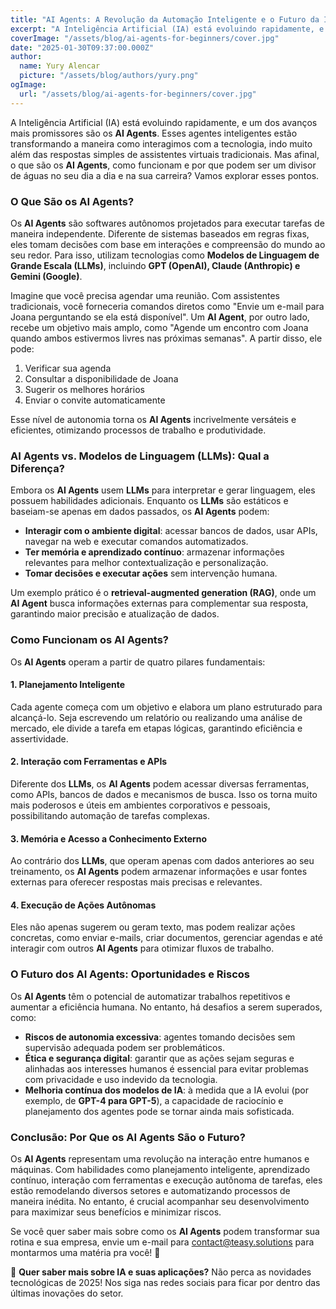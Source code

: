 ```yaml
---
title: "AI Agents: A Revolução da Automação Inteligente e o Futuro da IA"
excerpt: "A Inteligência Artificial (IA) está evoluindo rapidamente, e um dos avanços mais promissores são os AI Agents. Esses agentes inteligentes estão transformando a maneira como interagimos com a tecnologia, indo muito além das respostas simples de assistentes virtuais tradicionais. Mas afinal, o que são os AI Agents, como funcionam e por que podem ser um divisor de águas no seu dia a dia e na sua carreira? Vamos explorar esses pontos."
coverImage: "/assets/blog/ai-agents-for-beginners/cover.jpg"
date: "2025-01-30T09:37:00.000Z"
author:
  name: Yury Alencar
  picture: "/assets/blog/authors/yury.png"
ogImage:
  url: "/assets/blog/ai-agents-for-beginners/cover.jpg"
---
```


A Inteligência Artificial (IA) está evoluindo rapidamente, e um dos avanços mais promissores são os **AI Agents**. Esses agentes inteligentes estão transformando a maneira como interagimos com a tecnologia, indo muito além das respostas simples de assistentes virtuais tradicionais. Mas afinal, o que são os **AI Agents**, como funcionam e por que podem ser um divisor de águas no seu dia a dia e na sua carreira? Vamos explorar esses pontos.

### **O Que São os AI Agents?**

Os **AI Agents** são softwares autônomos projetados para executar tarefas de maneira independente. Diferente de sistemas baseados em regras fixas, eles tomam decisões com base em interações e compreensão do mundo ao seu redor. Para isso, utilizam tecnologias como **Modelos de Linguagem de Grande Escala (LLMs)**, incluindo **GPT (OpenAI), Claude (Anthropic) e Gemini (Google)**.

Imagine que você precisa agendar uma reunião. Com assistentes tradicionais, você forneceria comandos diretos como "Envie um e-mail para Joana perguntando se ela está disponível". Um **AI Agent**, por outro lado, recebe um objetivo mais amplo, como "Agende um encontro com Joana quando ambos estivermos livres nas próximas semanas". A partir disso, ele pode:
1. Verificar sua agenda
2. Consultar a disponibilidade de Joana
3. Sugerir os melhores horários
4. Enviar o convite automaticamente

Esse nível de autonomia torna os **AI Agents** incrivelmente versáteis e eficientes, otimizando processos de trabalho e produtividade.

### **AI Agents vs. Modelos de Linguagem (LLMs): Qual a Diferença?**

Embora os **AI Agents** usem **LLMs** para interpretar e gerar linguagem, eles possuem habilidades adicionais. Enquanto os **LLMs** são estáticos e baseiam-se apenas em dados passados, os **AI Agents** podem:
- **Interagir com o ambiente digital**: acessar bancos de dados, usar APIs, navegar na web e executar comandos automatizados.
- **Ter memória e aprendizado contínuo**: armazenar informações relevantes para melhor contextualização e personalização.
- **Tomar decisões e executar ações** sem intervenção humana.

Um exemplo prático é o **retrieval-augmented generation (RAG)**, onde um **AI Agent** busca informações externas para complementar sua resposta, garantindo maior precisão e atualização de dados.

### **Como Funcionam os AI Agents?**

Os **AI Agents** operam a partir de quatro pilares fundamentais:

#### **1. Planejamento Inteligente**
Cada agente começa com um objetivo e elabora um plano estruturado para alcançá-lo. Seja escrevendo um relatório ou realizando uma análise de mercado, ele divide a tarefa em etapas lógicas, garantindo eficiência e assertividade.

#### **2. Interação com Ferramentas e APIs**
Diferente dos **LLMs**, os **AI Agents** podem acessar diversas ferramentas, como APIs, bancos de dados e mecanismos de busca. Isso os torna muito mais poderosos e úteis em ambientes corporativos e pessoais, possibilitando automação de tarefas complexas.

#### **3. Memória e Acesso a Conhecimento Externo**
Ao contrário dos **LLMs**, que operam apenas com dados anteriores ao seu treinamento, os **AI Agents** podem armazenar informações e usar fontes externas para oferecer respostas mais precisas e relevantes.

#### **4. Execução de Ações Autônomas**
Eles não apenas sugerem ou geram texto, mas podem realizar ações concretas, como enviar e-mails, criar documentos, gerenciar agendas e até interagir com outros **AI Agents** para otimizar fluxos de trabalho.

### **O Futuro dos AI Agents: Oportunidades e Riscos**

Os **AI Agents** têm o potencial de automatizar trabalhos repetitivos e aumentar a eficiência humana. No entanto, há desafios a serem superados, como:

- **Riscos de autonomia excessiva**: agentes tomando decisões sem supervisão adequada podem ser problemáticos.
- **Ética e segurança digital**: garantir que as ações sejam seguras e alinhadas aos interesses humanos é essencial para evitar problemas com privacidade e uso indevido da tecnologia.
- **Melhoria contínua dos modelos de IA**: à medida que a IA evolui (por exemplo, de **GPT-4 para GPT-5**), a capacidade de raciocínio e planejamento dos agentes pode se tornar ainda mais sofisticada.

### **Conclusão: Por Que os AI Agents São o Futuro?**

Os **AI Agents** representam uma revolução na interação entre humanos e máquinas. Com habilidades como planejamento inteligente, aprendizado contínuo, interação com ferramentas e execução autônoma de tarefas, eles estão remodelando diversos setores e automatizando processos de maneira inédita. No entanto, é crucial acompanhar seu desenvolvimento para maximizar seus benefícios e minimizar riscos.

Se você quer saber mais sobre como os **AI Agents** podem transformar sua rotina e sua empresa, envie um e-mail para contact@teasy.solutions para montarmos uma matéria pra você! 🚀

🚀 **Quer saber mais sobre IA e suas aplicações?** Não perca as novidades tecnológicas de 2025! Nos siga nas redes sociais para ficar por dentro das últimas inovações do setor.
